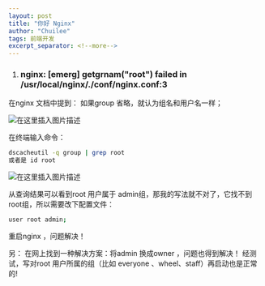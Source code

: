 ```yaml
---
layout: post
title: "你好 Nginx"
author: "Chuilee"
tags: 前端开发
excerpt_separator: <!--more-->
---
```


> 
> <!--more-->

1. ### nginx: [emerg] getgrnam("root") failed in /usr/local/nginx/./conf/nginx.conf:3

在nginx 文档中提到：
如果group 省略，就认为组名和用户名一样；

![在这里插入图片描述](https://img-blog.csdnimg.cn/20190728105102135.png?x-oss-process=image/watermark,type_ZmFuZ3poZW5naGVpdGk,shadow_10,text_aHR0cHM6Ly9ibG9nLmNzZG4ubmV0L3p0MTU3MzI2MjU4Nzg=,size_16,color_FFFFFF,t_70)

 在终端输入命令：

```sh
dscacheutil -q group | grep root
或者是 id root
```

![在这里插入图片描述](https://img-blog.csdnimg.cn/20190728105425473.png?x-oss-process=image/watermark,type_ZmFuZ3poZW5naGVpdGk,shadow_10,text_aHR0cHM6Ly9ibG9nLmNzZG4ubmV0L3p0MTU3MzI2MjU4Nzg=,size_16,color_FFFFFF,t_70)

 从查询结果可以看到root 用户属于 admin组，那我的写法就不对了，它找不到root组，所以需要改下配置文件：

```sh
user root admin;
```

  重启nginx ，问题解决！

  另： 在网上找到一种解决方案：将admin 换成owner ，问题也得到解决！
经测试，写对root 用户所属的组（比如 everyone 、wheel、staff）再启动也是正常的!
